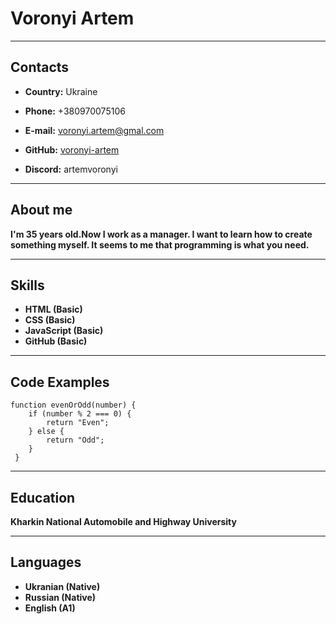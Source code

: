# Voronyi Artem
***************
## Contacts

* **Country:** Ukraine

* **Phone:** +380970075106

* **E-mail:** voronyi.artem@gmal.com

* **GitHub:** [voronyi-artem](https://github.com/voronyi-artem)

* **Discord:** artemvoronyi
***************
## About me
**I'm 35 years old.Now I work as a manager. I want to learn how to create something myself. It seems to me that programming is what you need.**
***************
## Skills
 * **HTML (Basic)**
 * **CSS (Basic)**
 * **JavaScript (Basic)**
 * **GitHub (Basic)**
***************
## Code Examples
 ``` 
 function evenOrOdd(number) {
     if (number % 2 === 0) {
         return "Even";
     } else {
         return "Odd";
     }
  } 
```
***************
## Education
  **Kharkin National Automobile and Highway University**
***************
## Languages
  * **Ukranian (Native)**
  * **Russian (Native)**
  * **English (A1)**
